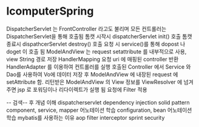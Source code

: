 # lcomputerSpring
DispatcherServlet 는 FrontController 라고도 불리며 모든 컨트롤러는 DispatcherServlet을 통해 호출됨
톰캣 시작시 dispatcherServlet init() 호출
톰캣 종료시 dispathcerServlet destroy() 호출
요청 시 service()를 통해 dopost 나 doget 이 호출 됨
ModelAndView 는 request setattribute 를 내부적으로 사용, view String 경로 저장
HandlerMapping 요청 uri 에 매핑된 controller 반환
HandlerAdapter 를 이용하여 컨트롤러를 실행
호출된 Controller 에서 Service 와 Dao를 사용하여 Vo에 데이터 저장 후 ModelAndView 에 내장된 request 에 setAttribute 함.
리턴받은 ModelAndView 의 View 정보를 ViewResolver 에 넘겨 주면 jsp 로 포워딩이나 리다이렉트가 실행 됨
요청에 Filter 적용

-- 검색-- 후 개념 이해 
dispatcherservlet
dependency injection
solid pattern
component, service, mapper 어노테이션 학습
configuration, bean 어노테이션 학습
mybatis를 사용하는 이유
aop filter interceptor
sprint security
